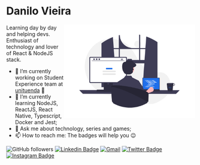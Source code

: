 # Danilo Vieira

<img align="right" src="assests/tiohs.png" width="350"/>

Learning day by day and helping devs. Enthusiast of technology and lover of React & NodeJS stack.

- 🔭 I’m currently working on Student Experience team at [unituenda](https://www.unituenda.ao/) 💜
- 🌱 I’m currently learning NodeJS, ReactJS, React Native, Typescript, Docker and Jest;
- 💬 Ask me about technology, series and games;
- 📫 How to reach me: The badges will help you 😉

![GitHub followers](https://img.shields.io/github/followers/tiohs?labelColor=1F6FEB&color=1F6FEB&logo=github&label=Followers&logoColor=white&style=flat-square)
[![Linkedin Badge](https://img.shields.io/badge/-Hamilton%20Silva-1F6FEB?style=flat-square&labelColor=1F6FEB&logo=linkedin&logoColor=white&link=https://www.linkedin.com/in/tiohs/)](https://www.linkedin.com/in/tiohs/)
[![Gmail](https://img.shields.io/badge/-hamiltonsilva.dev@gmail.com-1F6FEB?style=flat-square&labelColor=1F6FEB&logo=gmail&logoColor=white&link=mailto:danilo_strvieira@hotmail.com)](mailto:danilo_strvieira@hotmail.com)
[![Twitter Badge](https://img.shields.io/badge/-@__tiohs-1F6FEB?style=flat-square&labelColor=1F6FEB&logo=twitter&logoColor=white&link=https://twitter.com/tiohs_u/)](https://twitter.com/tiohs_u/)
[![Instagram Badge](https://img.shields.io/badge/-@__tiohs-1F6FEB?style=flat-square&labelColor=1F6FEB&logo=instagram&logoColor=white&link=https://www.instagram.com/tiohs.u/)](https://www.instagram.com/tiohs.u/)


